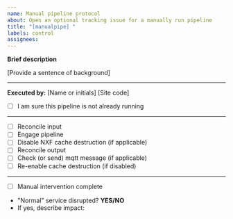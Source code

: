 ```yaml
---
name: Manual pipeline protocol
about: Open an optional tracking issue for a manually run pipeline
title: "[manualpipe] "
labels: control
assignees: 
---
```


**Brief description**

[Provide a sentence of background]

***
**Executed by:** [Name or initials] [Site code]

* [ ] I am sure this pipeline is not already running

***
* [ ] Reconcile input
* [ ] Engage pipeline
* [ ] Disable NXF cache destruction (if applicable)
* [ ] Reconcile output
* [ ] Check (or send) mqtt message (if applicable)
* [ ] Re-enable cache destruction (if disabled)

***

* [ ] Manual intervention complete
* "Normal" service disrupted? **YES/NO**
* If yes, describe impact:
